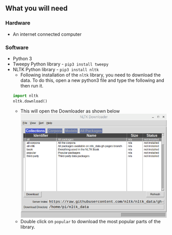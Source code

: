 ## What you will need

### Hardware

+ An internet connected computer

### Software

+ Python 3
+ Tweepy Python library - `pip3 install tweepy`
+ NLTK Python library - `pip3 install nltk`
  + Following installation of the `nltk` library, you need to download the data. To do this, open a new python3 file and type the following and then run it.
  ```python
  import nltk
  nltk.download()
  ```
  + This will open the Downloader as shown below
  ![pic_1.png](images/pic_1.png)
  + Double click on `popular` to download the most popular parts of the library.

